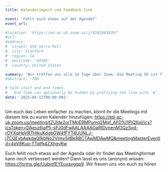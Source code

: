 ```yaml
---
title: Kalenderimport und Feedback link

event: 'Fehlt euch etwas auf der Agenda?'
event_url: 

#location: 'https://ed-ac-uk.zoom.us/j/81824038397'
#url:  
#address:
#  street: 450 Serra Mall
#  city: Stanford
#  region: CA
#  postcode: '94305'
#  country: United States

summary: 'Wir treffen uns alle 14 Tage über Zoom. Die Meeting ID ist 772 0438 0037 und ihr könnt mit dem Passwort 828199 beitreten. Mehr Informationen zum Kalenderimport und Feedback findet ihr hier.'
#abstract: 'TBD'

# Talk start and end times.
#   End time can optionally be hidden by prefixing the line with `#`.
date: '2025-04-11T00:00:00Z'
---
```

Um euch das Leben einfacher zu machen, könnt ihr die Meetings mit diesem link zu euren Kalender hinzufügen: 
https://ed-ac-uk.zoom.us/meeting/tZUlde2orTMpE9MPumq2Mqf_AFD1U1PiQXpl/ics?icsToken=DAesz6jaP5-sPJ0dFwAALAAAADaRtDynenM3QzSyd-rOYXqHpVR7HtkuKdgbGW4fFYT4UUNLJ-j7CQEvbAekdaQfkbNo2VlmvSjtBkRBCTAwMDAwMQ&meetingMasterEventId=4pV8Kup-TTqlfk4ZXhgvKw 


Euch fehlt noch etwas auf der Agenda oder ihr findet das Meetingformat kann noch verbessert werden? Dann lasst es uns (anonym) wissen: https://forms.gle/UubjofEYEuxavggp9. 
Wir freuen uns von euch zu hören
